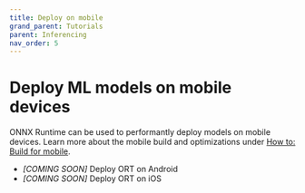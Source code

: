 ```yaml
---
title: Deploy on mobile
grand_parent: Tutorials
parent: Inferencing
nav_order: 5
---
```

# Deploy ML models on mobile devices
ONNX Runtime can be used to performantly deploy models on mobile devices. Learn more about the mobile build and optimizations under [How to: Build for mobile](../../how-to/build/mobile.md).

* *[COMING SOON]* Deploy ORT on Android
* *[COMING SOON]* Deploy ORT on iOS
